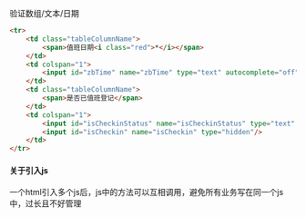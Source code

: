 验证数组/文本/日期

```html
<tr>
    <td class="tableColumnName">
        <span>值班日期<i class="red">*</i></span>
    </td>
    <td colspan="1">
        <input id="zbTime" name="zbTime" type="text" autocomplete="off" class="swmsTime"  required="required"/>
    </td>
    <td class="tableColumnName">
        <span>是否已值班登记</span>
    </td>
    <td colspan="1">
        <input id="isCheckinStatus" name="isCheckinStatus" type="text" readonly/>
        <input id="isCheckin" name="isCheckin" type="hidden"/>
    </td>
</tr>
```



#### 关于引入js

一个html引入多个js后，js中的方法可以互相调用，避免所有业务写在同一个js中，过长且不好管理